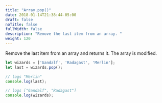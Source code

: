 ```yaml
---
title: "Array.pop()"
date: 2018-01-14T21:38:44-05:00
draft: false
noTitle: false
fullWidth: false
description: "Remove the last item from an array. "
weight: 120
---
```


Remove the last item from an array and returns it. The array is modified.

```javascript
let wizards = ['Gandalf', 'Radagast', 'Merlin'];
let last = wizards.pop();

// logs "Merlin"
console.log(last);

// logs ["Gandalf", "Radagast"]
console.log(wizards);
```